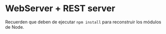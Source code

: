 # WebServer + REST server

Recuerden que deben de ejecutar ```npm install``` para reconstruir los módulos de Node.